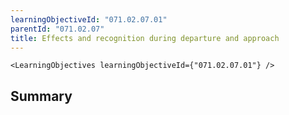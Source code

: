 ```yaml
---
learningObjectiveId: "071.02.07.01"
parentId: "071.02.07"
title: Effects and recognition during departure and approach
---
```


```tsx eval
<LearningObjectives learningObjectiveId={"071.02.07.01"} />
```

## Summary
